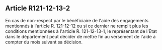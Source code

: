 ## Article R121-12-13-2


En cas de non-respect par le bénéficiaire de l'aide des engagements mentionnés à l'article R. 121-12-12 ou si
ce dernier ne remplit plus les conditions mentionnées à l'article R. 121-12-13-1, le représentant de l'Etat dans
le département peut décider de mettre fin au versement de l'aide à compter du mois suivant sa décision.

